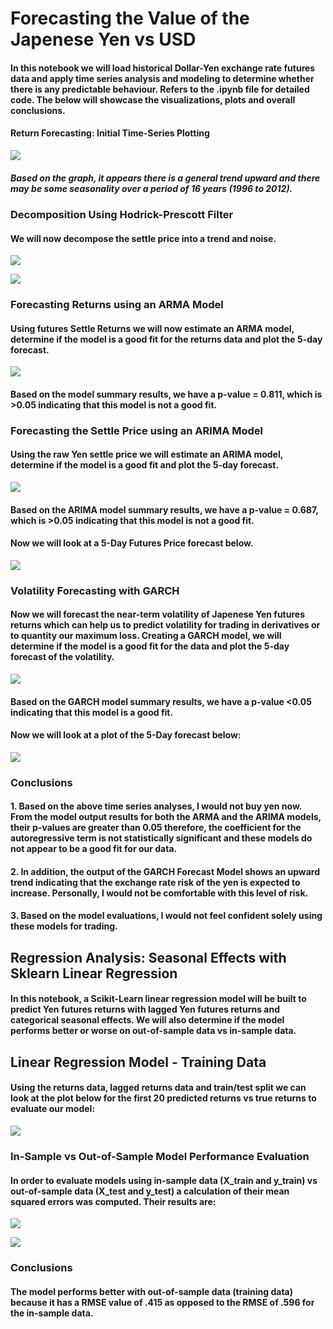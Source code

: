 # Forecasting the Value of the Japenese Yen vs USD  
#### In this notebook we will load historical Dollar-Yen exchange rate futures data and apply time series analysis and modeling to determine whether there is any predictable behaviour. Refers to the .ipynb file for detailed code. The below will showcase the visualizations, plots and overall conclusions. 

#### Return Forecasting: Initial Time-Series Plotting

![](images/timeseriesplot.png)

##### Based on the graph, it appears there is a general trend upward and there may be some seasonality over a period of 16 years (1996 to 2012). 

### Decomposition Using Hodrick-Prescott Filter 
#### We will now decompose the settle price into a trend and noise. 

![](images/settlevstrend.png)

![](images/futuresnoise.png)

### Forecasting Returns using an ARMA Model 
####  Using futures Settle Returns we will now estimate an ARMA model, determine if the model is a good fit for the returns data and plot the 5-day forecast.

![](images/armamodel.jpeg)

#### Based on the model summary results, we have a p-value = 0.811, which is >0.05 indicating that this model is not a good fit. 

### Forecasting the Settle Price using an ARIMA Model
#### Using the raw Yen settle price we will estimate an ARIMA model, determine if the model is a good fit and plot the 5-day forecast.

![](images/arima.jpeg)

#### Based on the ARIMA model summary results, we have a p-value = 0.687, which is >0.05 indicating that this model is not a good fit. 

#### Now we will look at a 5-Day Futures Price forecast below. 

![](images/5dayfuturesprice.png)

### Volatility Forecasting with GARCH 
#### Now we will forecast the near-term volatility of Japenese Yen futures returns which can help us to predict volatility for trading in derivatives or to quantity our maximum loss. Creating a GARCH model, we will determine if the model is a good fit for the data and plot the 5-day forecast of the volatility.

![](images/GARCH.jpeg)

#### Based on the GARCH model summary results, we have a p-value <0.05 indicating that this model is a good fit. 

#### Now we will look at a plot of the 5-Day forecast below: 

![](images/5dayforecast2.png)

### Conclusions
#### 1. Based on the above time series analyses, I would not buy yen now. From the model output results for both the ARMA and the ARIMA models,  their p-values are greater than 0.05 therefore, the coefficient for the autoregressive term is not statistically significant and these models do not appear to be a good fit for our data. 
#### 2. In addition, the output of the GARCH Forecast Model shows an upward trend indicating that the exchange rate risk of the yen is expected to increase. Personally, I would not be comfortable with this level of risk. 
#### 3. Based on the model evaluations, I would not feel confident solely using these models for trading. 


## Regression Analysis: Seasonal Effects with Sklearn Linear Regression
#### In this notebook, a Scikit-Learn linear regression model will be built to predict Yen futures returns with lagged Yen futures returns and categorical seasonal effects. We will also determine if the model performs better or worse on out-of-sample data vs in-sample data. 

## Linear Regression Model - Training Data 

#### Using the returns data, lagged returns data and train/test split we can look at the plot below for the first 20 predicted returns vs true returns to evaluate our model: 

![](images/predictions.jpeg)

### In-Sample vs Out-of-Sample Model Performance Evaluation 
#### In order to evaluate models using in-sample data (X_train and y_train) vs out-of-sample data (X_test and y_test) a calculation of their mean squared errors was computed. Their results are:

![](images/RMSE2.jpeg) 

![](images/RMSE.jpeg)

### Conclusions
#### The model performs better with out-of-sample data (training data) because it has a RMSE value of .415 as opposed to the RMSE of .596 for the in-sample data.

